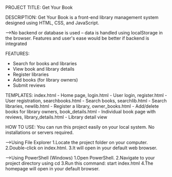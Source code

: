 PROJECT TITLE: Get Your Book

DESCRIPTION: Get Your Book is a front-end library management system designed using HTML, CSS, and JavaScript.

-->No backend or database is used – data is handled using localStorage in the browser.
Features and user's ease would be better if backend is integrated

FEATURES:
- Search for books and libraries
- View book and library details
- Register libraries
- Add books (for library owners)
- Submit reviews

TEMPLATES:
index.html - Home page,
login.html - User login,
register.html - User registration,
searchbooks.html - Search books,
searchlib.html - Search libraries,
newlib.html - Register a library,
owner_books.html - Add/delete books for library owners,
book_details.html - Individual book page with reviews,
library_details.html - Library detail view

HOW TO USE:
You can run this project easily on your local system. No installations or servers required.

-->Using File Explorer
1.Locate the project folder on your computer.
2.Double-click on index.html.
3.It will open in your default web browser.

-->Using PowerShell (Windows)
1.Open PowerShell.
2.Navigate to your project directory using cd
3.Run this command: start index.html
4.The homepage will open in your default browser.






